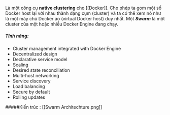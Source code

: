 Là một công cụ **native clustering** cho [[Docker]]. Cho phép ta gom một số Docker host lại với nhau thành dạng cụm (cluster) và ta có thể xem nó như là một máy chủ Docker ảo (virtual Docker host) duy nhất. Một ***Swarm*** là một cluster của một hoặc nhiều Docker Engine đang chạy.

##### Tính năng:
- Cluster management integrated with Docker Engine
- Decentralized design
- Declarative service model
- Scaling
- Desired state reconciliation
- Multi-host networking
- Service discovery
- Load balancing
- Secure by default
- Rolling updates

#####Kiến trúc : [[Swarm Architechture.png]]